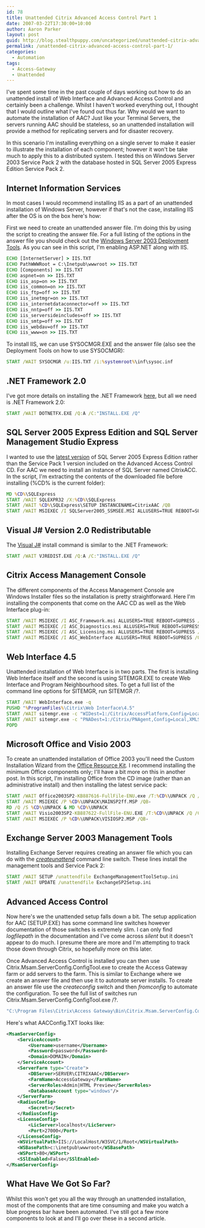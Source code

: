 ```yaml
---
id: 78
title: Unattended Citrix Advanced Access Control Part 1
date: 2007-03-22T17:30:00+10:00
author: Aaron Parker
layout: post
guid: http://blog.stealthpuppy.com/uncategorized/unattended-citrix-advanced-access-control-part-1
permalink: /unattended-citrix-advanced-access-control-part-1/
categories:
  - Automation
tags:
  - Access-Gateway
  - Unattended
---
```

I've spent some time in the past couple of days working out how to do an unattended install of Web Interface and Advanced Access Control and certainly been a challenge. Whilst I haven't worked everything out, I thought that I would outline what I've found out thus far. Why would we want to automate the installation of AAC? Just like your Terminal Servers, the servers running AAC should be stateless, so an unattended installation will provide a method for replicating servers and for disaster recovery.

In this scenario I'm installing everything on a single server to make it easier to illustrate the installation of each component; however it won't be take much to apply this to a distributed system. I tested this on Windows Server 2003 Service Pack 2 with the database hosted in SQL Server 2005 Express Edition Service Pack 2.

## Internet Information Services

In most cases I would recommend installing IIS as a part of an unattended installation of Windows Server, however if that's not the case, installing IIS after the OS is on the box here's how:

First we need to create an unattended answer file. I'm doing this by using the script to creating the answer file. For a full listing of the options in the answer file you should check out the [Windows Server 2003 Deployment Tools](http://www.microsoft.com/downloads/details.aspx?FamilyID=a34edcf2-ebfd-4f99-bbc4-e93154c332d6&DisplayLang=en). As you can see in this script, I'm enabling ASP.NET along with IIS.

```cmd
ECHO [InternetServer] > IIS.TXT  
ECHO PathWWWRoot = C:\Inetpub\wwwroot >> IIS.TXT  
ECHO [Components] >> IIS.TXT  
ECHO aspnet=on >> IIS.TXT  
ECHO iis_asp=on >> IIS.TXT  
ECHO iis_common=on >> IIS.TXT  
ECHO iis_ftp=off >> IIS.TXT  
ECHO iis_inetmgr=on >> IIS.TXT  
ECHO iis_internetdataconnector=off >> IIS.TXT  
ECHO iis_nntp=off >> IIS.TXT  
ECHO iis_serversideincludes=off >> IIS.TXT  
ECHO iis_smtp=off >> IIS.TXT  
ECHO iis_webdav=off >> IIS.TXT  
ECHO iis_www=on >> IIS.TXT
```

To install IIS, we can use SYSOCMGR.EXE and the answer file (also see the Deployment Tools on how to use SYSOCMGR):

```cmd
START /WAIT SYSOCMGR /u:IIS.TXT /i:%systemroot%\inf\sysoc.inf
```

## .NET Framework 2.0

I've got more details on installing the .NET Framework [here](http://www.stealthpuppy.com/blogs/travelling/pages/Unattended-Install_3A00_-Microsoft-.NET-Framework.aspx), but all we need is .NET Framework 2.0:

```cmd
START /WAIT DOTNETFX.EXE /Q:A /C:"INSTALL.EXE /Q"
```

## SQL Server 2005 Express Edition and SQL Server Management Studio Express

I wanted to use the [latest version](http://www.microsoft.com/downloads/details.aspx?FamilyID=31711d5d-725c-4afa-9d65-e4465cdff1e7&DisplayLang=en) of SQL Server 2005 Express Edition rather than the Service Pack 1 version included on the Advanced Access Control CD. For AAC we need to install an instance of SQL Server named CitrixACC. In the script, I'm extracting the contents of the downloaded file before installing (%CD% is the current folder):

```cmd
MD %CD%\SQLExpress  
START /WAIT SQLEXPR32 /X:%CD%\SQLExpress  
START /WAIT %CD%\SQLExpress\SETUP INSTANCENAME=CitrixAAC /QB  
START /WAIT MSIEXEC /I SQLServer2005_SSMSEE.MSI ALLUSERS=TRUE REBOOT=SUPRESS /QB-
```

## Visual J# Version 2.0 Redistributable

The [Visual J#](http://www.microsoft.com/downloads/details.aspx?FamilyID=f72c74b3-ed0e-4af8-ae63-2f0e42501be1&DisplayLang=en) install command is similar to the .NET Framework:

```cmd
START /WAIT VJREDIST.EXE /Q:A /C:"INSTALL.EXE /Q"
```

## Citrix Access Management Console

The different components of the Access Management Console are Windows Installer files so the installation is pretty straightforward. Here I'm installing the components that come on the AAC CD as well as the Web Interface plug-in:

```cmd
START /WAIT MSIEXEC /I ASC_Framework.msi ALLUSERS=TRUE REBOOT=SUPRESS /QB-  
START /WAIT MSIEXEC /I ASC_Diagnostics.msi ALLUSERS=TRUE REBOOT=SUPRESS /QB-  
START /WAIT MSIEXEC /I ASC_Licensing.msi ALLUSERS=TRUE REBOOT=SUPRESS /QB-  
START /WAIT MSIEXEC /I ASC_WebInterface ALLUSERS=TRUE REBOOT=SUPRESS /QB-
```

## Web Interface 4.5

Unattended installation of Web Interface is in two parts. The first is installing Web Interface itself and the second is using SITEMGR.EXE to create Web Interface and Program Neighbourhood sites. To get a full list of the command line options for SITEMGR, run SITEMGR /?.

```cmd
START /WAIT WebInterface.exe -q  
PUSHD "%ProgramFiles%\Citrix\Web Interface\4.5"  
START /WAIT sitemgr.exe -c "WIDest=1:/Citrix/AccessPlatform,Config=Local,XMLService=ts1.company.local,ts2.company.local,XMLSPort=80,AppAccessMethods=Remote"  
START /WAIT sitemgr.exe -c "PNADest=1:/Citrix/PNAgent,Config=Local,XMLService=ts1.company.local;ts2.company.local,XMLSPort=80,AppAccessMethods=Remote"  
POPD
```

## Microsoft Office and Visio 2003

To create an unattended installation of Office 2003 you'll need the Custom Installation Wizard from the [Office Resource Kit](http://office.microsoft.com/en-au/products/FX011511471033.aspx). I recommend installing the minimum Office components only; I'll have a bit more on this in another post. In this script, I'm installing Office from the CD image (rather than an administrative install) and then installing the latest service pack:

```cmd
START /WAIT Office2003SP2-KB887616-FullFile-ENU.exe /T:%CD%\UNPACK /Q /C  
START /WAIT MSIEXEC /P %CD%\UNPACK\MAINSP2ff.MSP /QB-  
RD /Q /S %CD%\UNPACK & MD %CD%\UNPACK  
START /WAIT Visio2003SP2-KB887622-FullFile-ENU.EXE /T:%CD%\UNPACK /Q /C  
START /WAIT MSIEXEC /P %CD%\UNPACK\VISIOSP2.MSP /QB-
```

## Exchange Server 2003 Management Tools

Installing Exchange Server requires creating an answer file which you can do with the [_createunattend_](http://www.microsoft.com/technet/prodtechnol/exchange/2003/unattend.mspx) command line switch. These lines install the management tools and Service Pack 2:

```cmd
START /WAIT SETUP /unattendfile ExchangeManagementToolSetup.ini  
START /WAIT UPDATE /unattendfile ExchangeSP2Setup.ini
```

## Advanced Access Control

Now here's we the unattended setup falls down a bit. The setup application for AAC (SETUP.EXE) has some command line switches however documentation of those switches is extremely slim. I can only find _logfilepath_ in the documentation and I've come across _silent_ but it doesn't appear to do much. I presume there are more and I'm attempting to track those down through Citrix, so hopefully more on this later.

Once Advanced Access Control is installed you can then use Citrix.Msam.ServerConfig.ConfigTool.exe to create the Access Gateway farm or add servers to the farm. This is similar to Exchange where we create an answer file and then use it to automate server installs. To create an answer file use the _createconfig_ switch and then _fromconfig_ to automate the configuration. To see the full list of switches run Citrix.Msam.ServerConfig.ConfigTool.exe /?.

```cmd
"C:\Program Files\Citrix\Access Gateway\Bin\Citrix.Msam.ServerConfig.ConfigTool.exe" /fromconfg AACConfig.txt
```

Here's what AACConfig.TXT looks like:

```xml
<MsamServerConfig>
    <ServiceAccount>
        <Username>username</Username>
        <Password>password</Password>
        <Domain>DOMAIN</Domain>
    </ServiceAccount>
    <ServerFarm type="Create">
        <DBServer>SERVER\CITRIXAAC</DBServer>
        <FarmName>AccessGateway</FarmName>
        <ServerRoles>Admin|HTML Preview</ServerRoles>
        <DatabaseAccount type="windows"/>
    </ServerFarm>
    <RadiusConfig>
        <Secret></Secret>
    </RadiusConfig>
    <LicenseConfig>
        <LicServer>localhost</LicServer>
        <Port>27000</Port>
    </LicenseConfig>
    <WSVirtualPath>IIS://LocalHost/W3SVC/1/Root</WSVirtualPath>
    <WSBasePath>c:\inetpub\wwwroot</WSBasePath>
    <WSPort>80</WSPort>
    <SSlEnabled>False</SSlEnabled>
</MsamServerConfig>
```

## What Have We Got So Far?

Whilst this won't get you all the way through an unattended installation, most of the components that are time consuming and make you watch a blue progress bar have been automated. I've still got a few more components to look at and I'll go over these in a second article.
